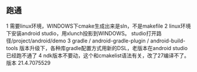 
## 跑通
1 需要linux环境，WINDOWS下cmake生成出来是sln，不是makefile
2 linux环境下安装android studio，用xlunch投影到WINDOWS。 studio打开路径/project/android/demo
3 gradle / android-gradle-plugin / android-build-tools 版本升级下，各种库gradle配置方式用新的DSL，老版本在android studio已经跑不通了
4 ndk版本不要动，这个和cmakelist语法有关，改了27编译不了。版本 21.4.7075529

